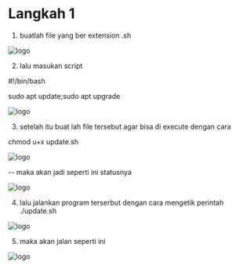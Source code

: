# Langkah 1

1. buatlah file yang ber extension .sh

![logo](1.png)

2. lalu masukan script 

#!/bin/bash

sudo apt update;sudo apt upgrade

![logo](2.png)

3. setelah itu buat lah file tersebut agar bisa di execute dengan cara

chmod u+x update.sh

![logo](3.png)

-- maka akan jadi seperti ini statusnya

![logo](4.png)

4. lalu jalankan program terserbut dengan cara mengetik perintah ./update.sh

![logo](5.png)

5. maka akan jalan seperti ini

![logo](6.png)

